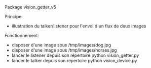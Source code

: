 Package vision_getter_v5

Principe:
- illustration du talker/listener pour l'envoi d'un flux de deux images

Fonctionnement:
- disposer d'une image sous /tmp/images/dog.jpg
- disposer d'une image sous /tmp/images/horses.jpg
- lancer le listener depuis son répertoire
python vision_getter.py
- lancer le talker depuis son répertoire
python vision_device.py
